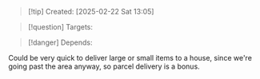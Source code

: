 
>[!tip] Created: [2025-02-22 Sat 13:05]

>[!question] Targets: 

>[!danger] Depends: 

Could be very quick to deliver large or small items to a house, since we're going past the area anyway, so parcel delivery is a bonus.